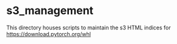 # s3_management

This directory houses scripts to maintain the s3 HTML indices for https://download.pytorch.org/whl
